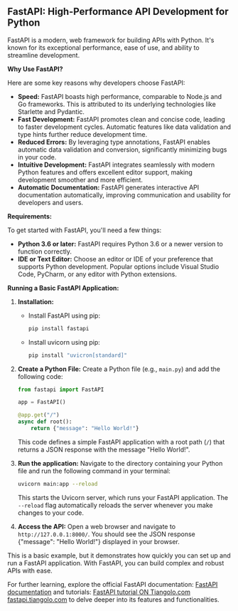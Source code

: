 ## FastAPI: High-Performance API Development for Python

FastAPI is a modern, web framework for building APIs with Python. It's known for its exceptional performance, ease of use, and ability to streamline development.

**Why Use FastAPI?**

Here are some key reasons why developers choose FastAPI:

* **Speed:** FastAPI boasts high performance, comparable to Node.js and Go frameworks. This is attributed to its underlying technologies like Starlette and Pydantic.
* **Fast Development:** FastAPI promotes clean and concise code, leading to faster development cycles. Automatic features like data validation and type hints further reduce development time.
* **Reduced Errors:** By leveraging type annotations, FastAPI enables automatic data validation and conversion, significantly minimizing bugs in your code.
* **Intuitive Development:** FastAPI integrates seamlessly with modern Python features and offers excellent editor support, making development smoother and more efficient.
* **Automatic Documentation:** FastAPI generates interactive API documentation automatically, improving communication and usability for developers and users.

**Requirements:**

To get started with FastAPI, you'll need a few things:

* **Python 3.6 or later:** FastAPI requires Python 3.6 or a newer version to function correctly.
* **IDE or Text Editor:** Choose an editor or IDE of your preference that supports Python development. Popular options include Visual Studio Code, PyCharm, or any editor with Python extensions.

**Running a Basic FastAPI Application:**

1. **Installation:**
   * Install FastAPI using pip:
     ```bash
     pip install fastapi
     ```
   * Install uvicorn using pip:
     ```bash
     pip install "uvicron[standard]"
     ```

3. **Create a Python File:** Create a Python file (e.g., `main.py`) and add the following code:

   ```python
   from fastapi import FastAPI

   app = FastAPI()

   @app.get("/")
   async def root():
       return {"message": "Hello World!"}
   ```

   This code defines a simple FastAPI application with a root path (`/`) that returns a JSON response with the message "Hello World!".

4. **Run the application:** Navigate to the directory containing your Python file and run the following command in your terminal:

   ```bash
   uvicorn main:app --reload
   ```

   This starts the Uvicorn server, which runs your FastAPI application. The `--reload` flag automatically reloads the server whenever you make changes to your code.

5. **Access the API:** Open a web browser and navigate to `http://127.0.0.1:8000/`. You should see the JSON response {"message": "Hello World!"} displayed in your browser.

This is a basic example, but it demonstrates how quickly you can set up and run a FastAPI application. With FastAPI, you can build complex and robust APIs with ease.

For further learning, explore the official FastAPI documentation: [FastAPI documentation](https://fastapi.tiangolo.com/) and tutorials: [FastAPI tutorial ON Tiangolo.com fastapi.tiangolo.com](https://fastapi.tiangolo.com/tutorial/) to delve deeper into its features and functionalities.
